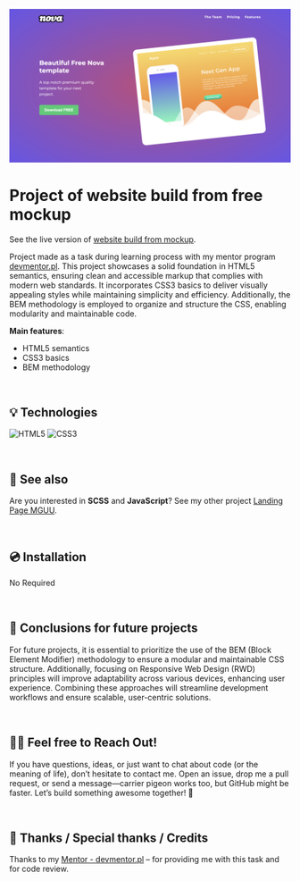 
![header section](./assets/header-screen.png)


# Project of website build from free mockup

See the live version of [website build from mockup](https://code-mike-code.github.io/nova-landing-page/).

Project made as a task during learning process with my mentor program [devmentor.pl](https://devmentor.pl/). This project showcases a solid foundation in HTML5 semantics, ensuring clean and accessible markup that complies with modern web standards. It incorporates CSS3 basics to deliver visually appealing styles while maintaining simplicity and efficiency. Additionally, the BEM methodology is employed to organize and structure the CSS, enabling modularity and maintainable code.

**Main features**:
- HTML5 semantics
- CSS3 basics
- BEM methodology



&nbsp;
 
## 💡 Technologies
![HTML5](https://img.shields.io/badge/html5-%23E34F26.svg?style=for-the-badge&logo=html5&logoColor=white)
![CSS3](https://img.shields.io/badge/css3-%231572B6.svg?style=for-the-badge&logo=css3&logoColor=white)


&nbsp;
 
## 🔗 See also

Are you interested in **SCSS** and **JavaScript**? See my other project [Landing Page MGUU](https://code-mike-code.github.io/landing_page_project/).

&nbsp;
 
## 💿 Installation

No Required


&nbsp;

## 💭 Conclusions for future projects

For future projects, it is essential to prioritize the use of the BEM (Block Element Modifier) methodology to ensure a modular and maintainable CSS structure. Additionally, focusing on Responsive Web Design (RWD) principles will improve adaptability across various devices, enhancing user experience. Combining these approaches will streamline development workflows and ensure scalable, user-centric solutions.


&nbsp;

## 🙋‍♂️ Feel free to Reach Out!
If you have questions, ideas, or just want to chat about code (or the meaning of life), don’t hesitate to contact me. Open an issue, drop me a pull request, or send a message—carrier pigeon works too, but GitHub might be faster. Let’s build something awesome together! 🚀


&nbsp;

## 👏 Thanks / Special thanks / Credits
Thanks to my [Mentor - devmentor.pl](https://devmentor.pl/) – for providing me with this task and for code review.
